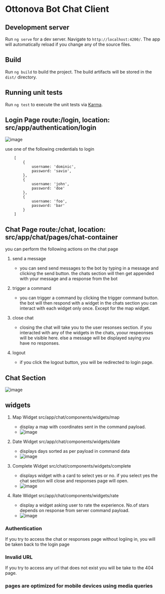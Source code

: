 # Ottonova Bot Chat Client

## Development server

Run `ng serve` for a dev server. Navigate to `http://localhost:4200/`. The app will automatically reload if you change any of the source files.

## Build

Run `ng build` to build the project. The build artifacts will be stored in the `dist/` directory.

## Running unit tests

Run `ng test` to execute the unit tests via [Karma](https://karma-runner.github.io).

## Login Page route:/login,  location: src/app/authentication/login
![image](https://user-images.githubusercontent.com/49357594/141120501-f1f8f598-5480-46dd-9dba-78232f7a96ec.png)

use one of the following credentials to login
```
	[
		{
			username: 'dominic',
			password: 'savio',
		},
		{
			username: 'john',
			password: 'doe'
		},
		{
			username: 'foo',
			password: 'bar'
		}
	]

```

## Chat Page route:/chat, location: src/app/chat/pages/chat-container

you can perform the following actions on the chat page

1. send a message
	- you can send send messages to the bot by typing in a message and clicking the send button.
	the chats section will then get appended with your message and a response from the bot
  
2. trigger a command 
	- you can trigger a command by clicking the trigger command button.
	the bot will then respond with a widget in the chats section
	you can interact with each widget only once. Except for the map widget.
  
3. close chat
	- closing the chat will take you to the user resonses section.
	if you interacted with any of the widgets in the chats, yoour respeonses will be visible here.
	else a message will be displayed saying you have no responses.

4. logout
	- if you click the logout button, you will be redirected to login page.

## Chat Section
![image](https://user-images.githubusercontent.com/49357594/141119052-26b8bf69-69a6-41b1-98ee-61777133e2cb.png)

## widgets

1. Map Widget src/app/chat/components/widgets/map
	- display a map with coordinates sent in the command payload.
	- ![image](https://user-images.githubusercontent.com/49357594/141119338-5d246502-0173-4f53-96ca-1cebe396baa9.png)

2. Date Widget  src/app/chat/components/widgets/date
	- displays days sorted as per payload in command data
	- ![image](https://user-images.githubusercontent.com/49357594/141119382-1bc3c80c-72dc-4b4c-aa40-99fccd3d997f.png)

3. Complete Widget src/chat/components/widgets/complete
	- displays widget with a card to select yes or no. if you select yes the chat section will close and responses page will open.
	- ![image](https://user-images.githubusercontent.com/49357594/141119473-f64df860-ea9a-4ffc-af0c-133b46cb46ab.png)

4. Rate Widget src/app/chat/components/widgets/rate
	- display a widget asking user to rate the experience. No.of stars depends on response from server command payload.
	- ![image](https://user-images.githubusercontent.com/49357594/141119276-676573f2-8527-4de8-ae4d-db2dbb937920.png)


### Authentication

If you try to access the chat or responses page without logiing in, you will be taken back to the login page


### Invalid URL

If you try to access any url that does not exist you will be take to the 404 page.

### pages are optimized for mobile devices using media queries

